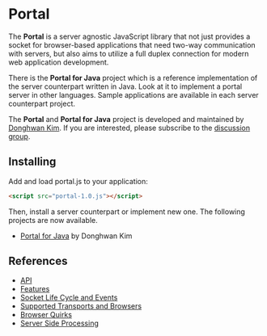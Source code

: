 # Portal
The **Portal** is a server agnostic JavaScript library that not just provides a socket for browser-based applications that need two-way communication with servers, but also aims to utilize a full duplex connection for modern web application development.

There is the **Portal for Java** project which is a reference implementation of the server counterpart written in Java. Look at it to implement a portal server in other languages. Sample applications are available in each server counterpart project.

The **Portal** and **Portal for Java** project is developed and maintained by [Donghwan Kim](http://twitter.com/flowersits). If you are interested, please subscribe to the [discussion group](https://groups.google.com/d/forum/portal_project).

## Installing
Add and load portal.js to your application:
```html
<script src="portal-1.0.js"></script>
```
Then, install a server counterpart or implement new one. The following projects are now available.

* [Portal for Java](https://github.com/flowersinthesand/portal-java) by Donghwan Kim

## References
* [API](https://github.com/flowersinthesand/portal/wiki/API)
* [Features](https://github.com/flowersinthesand/portal/wiki/Features)
* [Socket Life Cycle and Events](https://github.com/flowersinthesand/portal/wiki/Socket-Life-Cycle-and-Events)
* [Supported Transports and Browsers](https://github.com/flowersinthesand/portal/wiki/Supported-Transports-and-Browsers)
* [Browser Quirks](https://github.com/flowersinthesand/portal/wiki/Browser-Quirks)
* [Server Side Processing](https://github.com/flowersinthesand/portal/wiki/Server-Side-Processing)
